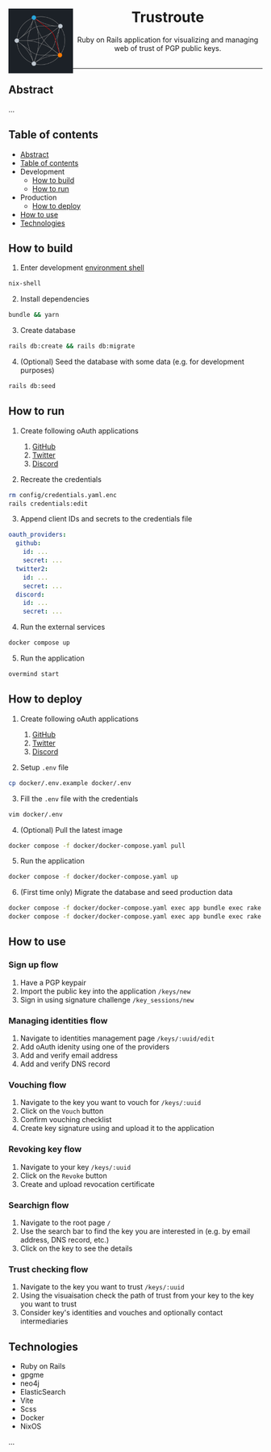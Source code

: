 <center>
<img align="left" src="https://github.com/Tarasa24/trustroute/blob/main/public/img/logo_400x400.png?raw=true" height="128">
<h1>Trustroute</h1>
Ruby on Rails application for visualizing and managing web of trust of PGP public keys.
</center>
</br>

---

## Abstract

...

## Table of contents

- [Abstract](#abstract)
- [Table of contents](#table-of-contents)
- Development
  - [How to build](#how-to-build)
  - [How to run](#how-to-run)
- Production
  - [How to deploy](#how-to-deploy)
- [How to use](#how-to-use)
- [Technologies](#technologies)

## How to build

1. Enter development [environment shell](https://nixos.org/)
```bash
nix-shell
```

2. Install dependencies
```bash
bundle && yarn
```

3. Create database
```bash
rails db:create && rails db:migrate
```

4. (Optional) Seed the database with some data (e.g. for development purposes)
```bash
rails db:seed
```

## How to run

1. Create following oAuth applications
    1. [GitHub](https://github.com/settings/applications/new)
    2. [Twitter](https://developer.twitter.com/en/apps)
    3. [Discord](https://discord.com/developers/applications)

2. Recreate the credentials
```bash
rm config/credentials.yaml.enc
rails credentials:edit
```

3. Append client IDs and secrets to the credentials file
```yaml
oauth_providers:
  github:
    id: ...
    secret: ...
  twitter2:
    id: ...
    secret: ...
  discord:
    id: ...
    secret: ...
```

4. Run the external services
```bash
docker compose up
```

5. Run the application
```bash
overmind start
```

## How to deploy

1. Create following oAuth applications
    1. [GitHub](https://github.com/settings/applications/new)
    2. [Twitter](https://developer.twitter.com/en/apps)
    3. [Discord](https://discord.com/developers/applications)

2. Setup `.env` file
```bash
cp docker/.env.example docker/.env
```

3. Fill the `.env` file with the credentials
```bash
vim docker/.env
```

4. (Optional) Pull the latest image
```bash
docker compose -f docker/docker-compose.yaml pull
```

5. Run the application
```bash
docker compose -f docker/docker-compose.yaml up
```

6. (First time only) Migrate the database and seed production data
```bash
docker compose -f docker/docker-compose.yaml exec app bundle exec rake neo4j:migrate
docker compose -f docker/docker-compose.yaml exec app bundle exec rake db:seed
```

## How to use

### Sign up flow

1. Have a PGP keypair
2. Import the public key into the application `/keys/new`
3. Sign in using signature challenge `/key_sessions/new`

### Managing identities flow
1. Navigate to identities management page `/keys/:uuid/edit`
2. Add oAuth idenity using one of the providers
3. Add and verify email address
4. Add and verify DNS record

### Vouching flow
1. Navigate to the key you want to vouch for `/keys/:uuid`
2. Click on the `Vouch` button
3. Confirm vouching checklist
4. Create key signature using and upload it to the application

### Revoking key flow
1. Navigate to your key `/keys/:uuid`
2. Click on the `Revoke` button
3. Create and upload revocation certificate

### Searchign flow
1. Navigate to the root page `/`
2. Use the search bar to find the key you are interested in (e.g. by email address, DNS record, etc.)
3. Click on the key to see the details

### Trust checking flow
1. Navigate to the key you want to trust `/keys/:uuid`
2. Using the visuaisation check the path of trust from your key to the key you want to trust
3. Consider key's identities and vouches and optionally contact intermediaries

## Technologies

- Ruby on Rails
- gpgme
- neo4j
- ElasticSearch
- Vite
- Scss
- Docker
- NixOS

...
